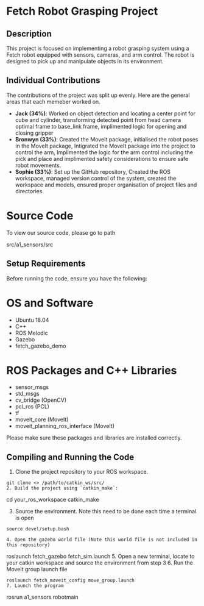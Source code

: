 # Fetch Robot Grasping Project

## Description

This project is focused on implementing a robot grasping system using a Fetch robot equipped with sensors, cameras, and arm control. The robot is designed to pick up and manipulate objects in its environment.

## Individual Contributions

The contributions of the project was split up evenly. Here are the general areas that each memeber worked on.
- **Jack (34%)**: Worked on object detection and locating a center point for cube and cylinder, transforming detected point from head camera optimal frame to base_link frame, implimented logic for opening and closing gripper
- **Bronwyn (33%)**: Created the MoveIt package, initialised the robot poses in the MoveIt package, Intigrated the MoveIt package into the project to control the arm, Implimented the logic for the arm control including the pick and place and implimented safety considerations to ensure safe robot movements. 
- **Sophie (33%)**: Set up the GitHub repository, Created the ROS workspace, managed version control of the system, created the workspace and models, ensured proper organisation of project files and directories

# Source Code
To view our source code, please go to path 

src/a1_sensors/src

## Setup Requirements
Before running the code, ensure you have the following:

# OS and Software
- Ubuntu 18.04
- C++
- ROS Melodic
- Gazebo
- fetch_gazebo_demo

# ROS Packages and C++ Libraries
- sensor_msgs
- std_msgs
- cv_bridge (OpenCV) 
- pcl_ros (PCL)
- tf
- moveit_core (MoveIt)
- moveit_planning_ros_interface (MoveIt)

Please make sure these packages and libraries are installed correctly.


## Compiling and Running the Code

1. Clone the project repository to your ROS workspace.
```
git clone <> /path/to/catkin_ws/src/
2. Build the project using `catkin_make`:

   ```
   cd your_ros_workspace
   catkin_make

3. Source the environment. Note this need to be done each time a terminal is open
```
source devel/setup.bash

4. Open the gazebo world file (Note this world file is not included in this repository)
```
roslaunch fetch_gazebo fetch_sim.launch
5. Open a new terminal, locate to your catkin workspace and source the environment from step 3
6. Run the MoveIt group launch file
```
roslaunch fetch_moveit_config move_group.launch
7. Launch the program 
```
rosrun a1_sensors robotmain

